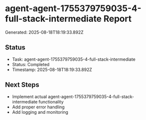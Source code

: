 # agent-agent-1755379759035-4-full-stack-intermediate Report

Generated: 2025-08-18T18:19:33.892Z

## Status
- Task: agent-agent-1755379759035-4-full-stack-intermediate
- Status: Completed
- Timestamp: 2025-08-18T18:19:33.892Z

## Next Steps
- Implement actual agent-agent-1755379759035-4-full-stack-intermediate functionality
- Add proper error handling
- Add logging and monitoring
